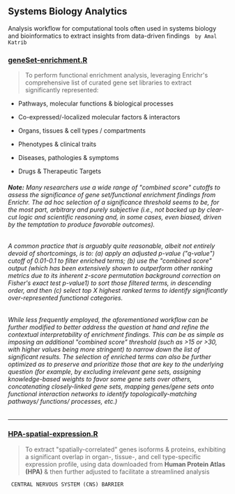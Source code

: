 ## Systems Biology Analytics
Analysis workflow for computational tools often used in systems biology and bioinformatics to extract insights from data-driven findings  &nbsp; `by Amal Katrib`

### [geneSet-enrichment.R](geneSet-enrichment.R)
> To perform functional enrichment analysis, leveraging Enrichr's comprehensive list of curated gene set libraries to extract significantly represented:

  - Pathways, molecular functions & biological processes

  - Co-expressed/-localized molecular factors & interactors
  - Organs, tissues & cell types / compartments
  - Phenotypes & clinical traits
  - Diseases, pathologies & symptoms
  - Drugs & Therapeutic Targets


###### __Note:__ Many researchers use a wide range of "combined score" cutoffs to assess the significance of gene set/functional enrichment findings from Enrichr. The ad hoc selection of a significance threshold seems to be, for the most part, arbitrary and purely subjective (i.e., not backed up by clear-cut logic and scientific reasoning and, in some cases, even biased, driven by the temptation to produce favorable outcomes).

###### A common practice that is arguably quite reasonable, albeit not entirely devoid of shortcomings, is to: (a) apply an adjusted p-value ("q-value") cutoff of 0.01-0.1 to filter enriched terms; (b) use the "combined score" output (which has been extensively shown to outperform other ranking metrics due to its inherent z-score permutation background correction on Fisher's exact test p-value1) to sort those filtered terms, in descending order, and then (c) select top X highest ranked terms to identify significantly over-represented functional categories.

###### While less frequently employed, the aforementioned workflow can be further modified to better address the question at hand and refine the contextual interpretability of enrichment findings. This can be as simple as imposing an additional "combined score" threshold (such as >15 or >30, with higher values being more stringent) to narrow down the list of significant results. The selection of enriched terms can also be further optimized as to preserve and prioritize those that are key to the underlying question (for example, by excluding irrelevant gene sets, assigning knowledge-based weights to favor some gene sets over others, concatenating closely-linked gene sets, mapping genes/gene sets onto functional interaction networks to identify topologically-matching pathways/ functions/ processes, etc.)

---

### [HPA-spatial-expression.R](HPA-spatial-expression.R)
> To extract "spatially-correlated" genes isoforms & proteins, exhibiting a significant overlap in organ-, tissue-, and cell type-specific expression profile,
> using data downloaded from __Human Protein Atlas (HPA)__ & then further adjusted to facilitate a streamlined analysis
>
<code class="code2"> CENTRAL NERVOUS SYSTEM (CNS) BARRIER </code>
